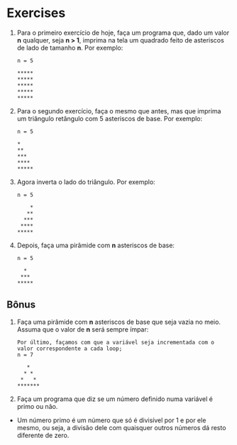 # Exercises

1. Para o primeiro exercício de hoje, faça um programa que, dado um valor **n** qualquer, seja **n > 1**, imprima na tela um quadrado feito de asteriscos de lado de tamanho **n**. Por exemplo:

    ```
    n = 5

    *****
    *****
    *****
    *****
    *****
    ```

2. Para o segundo exercício, faça o mesmo que antes, mas que imprima um triângulo retângulo com 5 asteriscos de base. Por exemplo:

    ```
    n = 5

    *
    **
    ***
    ****
    *****
    ```

3. Agora inverta o lado do triângulo. Por exemplo:

    ```
    n = 5

        *
       **
      ***
     ****
    *****
    ```

4. Depois, faça uma pirâmide com **n** asteriscos de base:

    ```
    n = 5

      *
     ***
    *****
    ```

## Bônus

1. Faça uma pirâmide com **n** asteriscos de base que seja vazia no meio. Assuma que o valor de **n** será sempre ímpar:

    ```
    Por último, façamos com que a variável seja incrementada com o valor correspondente a cada loop;
    n = 7

       *
      * *
     *   *
    *******
    ```

2. Faça um programa que diz se um número definido numa variável é primo ou não.

* Um número primo é um número que só é divisível por 1 e por ele mesmo, ou seja, a divisão dele com quaisquer outros números dá resto diferente de zero.
